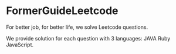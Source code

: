 # FormerGuideLeetcode

For better job, for better life, we solve Leetcode questions.

We provide solution for each question with 3 languages: JAVA Ruby JavaScript.
